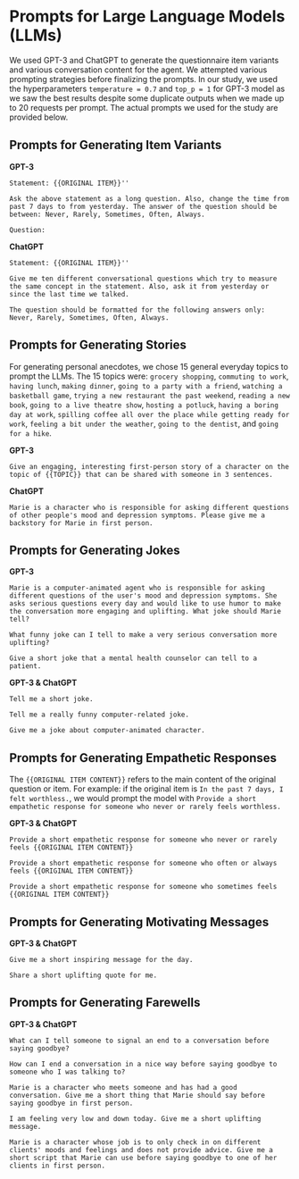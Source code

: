 # Prompts for Large Language Models (LLMs)

We used GPT-3 and ChatGPT to generate the questionnaire item variants and various conversation content for the agent. We attempted various prompting strategies before finalizing the prompts. In our study, we used the hyperparameters `temperature = 0.7` and `top_p = 1` for GPT-3 model as we saw the best results despite some duplicate outputs when we made up to 20 requests per prompt. The actual prompts we used for the study are provided below.

## Prompts for Generating Item Variants

**GPT-3**
```
Statement: {{ORIGINAL ITEM}}''

Ask the above statement as a long question. Also, change the time from past 7 days to from yesterday. The answer of the question should be between: Never, Rarely, Sometimes, Often, Always.

Question:
```

**ChatGPT**
```
Statement: {{ORIGINAL ITEM}}''

Give me ten different conversational questions which try to measure the same concept in the statement. Also, ask it from yesterday or since the last time we talked. 

The question should be formatted for the following answers only: Never, Rarely, Sometimes, Often, Always.
```

## Prompts for Generating Stories

For generating personal anecdotes, we chose 15 general everyday topics to prompt the LLMs. The 15 topics were: `grocery shopping`, `commuting to work`, `having lunch`, `making dinner`, `going to a party with a friend`, 
`watching a basketball game`, `trying a new restaurant the past weekend`, `reading a new book`, `going to a live theatre show`, `hosting a potluck`, `having a boring day at work`, `spilling coffee all over the place while getting ready for work`, `feeling a bit under the weather`, `going to the dentist`, and `going for a hike`.

**GPT-3**
```
Give an engaging, interesting first-person story of a character on the topic of {{TOPIC}} that can be shared with someone in 3 sentences.
```

**ChatGPT**
```
Marie is a character who is responsible for asking different questions of other people's mood and depression symptoms. Please give me a backstory for Marie in first person.
```

## Prompts for Generating Jokes

**GPT-3**
```
Marie is a computer-animated agent who is responsible for asking different questions of the user's mood and depression symptoms. She asks serious questions every day and would like to use humor to make the conversation more engaging and uplifting. What joke should Marie tell?
```

```
What funny joke can I tell to make a very serious conversation more uplifting?
```

```
Give a short joke that a mental health counselor can tell to a patient.
```

**GPT-3 & ChatGPT**
```
Tell me a short joke.
```

```
Tell me a really funny computer-related joke.
```

```
Give me a joke about computer-animated character.
```

## Prompts for Generating Empathetic Responses

The `{{ORIGINAL ITEM CONTENT}}` refers to the main content of the original question or item. For example: if the original item is `In the past 7 days, I felt worthless.`, we would prompt the model with `Provide a short empathetic response for someone who never or rarely feels worthless.`

**GPT-3 & ChatGPT**
```
Provide a short empathetic response for someone who never or rarely feels {{ORIGINAL ITEM CONTENT}}
```

```
Provide a short empathetic response for someone who often or always feels {{ORIGINAL ITEM CONTENT}}
```

```
Provide a short empathetic response for someone who sometimes feels {{ORIGINAL ITEM CONTENT}}
```

## Prompts for Generating Motivating Messages

**GPT-3 & ChatGPT**
```
Give me a short inspiring message for the day.
```

```
Share a short uplifting quote for me.
```

## Prompts for Generating Farewells

**GPT-3 & ChatGPT**
```
What can I tell someone to signal an end to a conversation before saying goodbye?
```

```
How can I end a conversation in a nice way before saying goodbye to someone who I was talking to?
```

```
Marie is a character who meets someone and has had a good conversation. Give me a short thing that Marie should say before saying goodbye in first person.
```

```
I am feeling very low and down today. Give me a short uplifting message.
```

```
Marie is a character whose job is to only check in on different clients' moods and feelings and does not provide advice. Give me a short script that Marie can use before saying goodbye to one of her clients in first person.
```